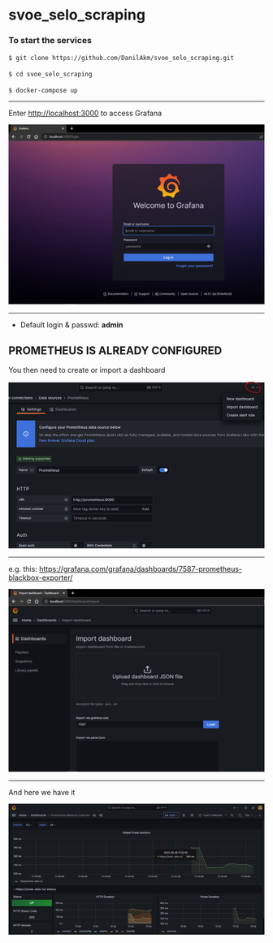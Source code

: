 # svoe_selo_scraping

### To start the services

```
$ git clone https://github.com/DanilAkm/svoe_selo_scraping.git

$ cd svoe_selo_scraping

$ docker-compose up
```

---

Enter <http://localhost:3000> to access Grafana

![](./img/grafana_welcome.PNG)

---

- Default login & passwd: <b>admin</b>

<!-- Add prometheus as a data source in the Administration panel

![](./img/admin_panel.PNG)

---

Prometheus service should be available on <http://prometheus:9090>

![](./img/data_source.PNG)

--- -->

<h2>PROMETHEUS IS ALREADY CONFIGURED</h2>

You then need to create or import a dashboard

![](./img/new_dash.PNG)

---

e.g. this: <https://grafana.com/grafana/dashboards/7587-prometheus-blackbox-exporter/>

![](./img/import_dash.PNG)

---

And here we have it

![](./img/result.PNG)
